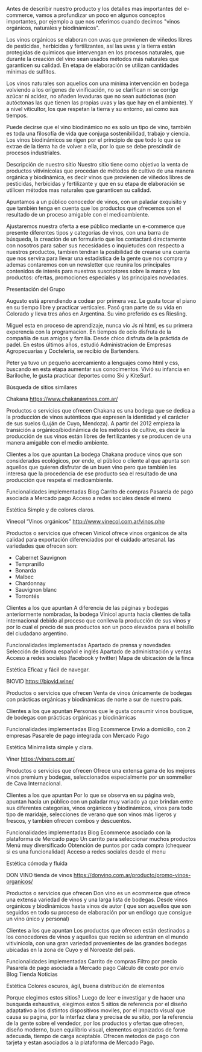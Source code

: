 Antes de describir nuestro producto y los detalles mas importantes del e-commerce, vamos a profundizar un poco en algunos conceptos importantes, por ejemplo a que nos referimos cuando decimos "vinos orgánicos, naturales y biodinámicos".

Los vinos orgánicos se elaboran con uvas que provienen de viñedos libres de pesticidas, herbicidas y fertilizantes, así las uvas y la tierra están protegidas de químicos que intervengan en los procesos naturales, que durante la creación del vino sean usados métodos más naturales que garanticen su calidad. En etapa de elaboración se utilizan cantidades mínimas de sulfitos. 

Los vinos naturales son aquellos con una mínima intervención en bodega volviendo a los orígenes de vinificación, no se clarifican ni se corrige azúcar ni acidez, no añaden levaduras que no sean autóctonas (son autóctonas las que tienen las propias uvas y las que hay en el ambiente). Y a nivel viticultor, los que respetan la tierra y su entorno, así como sus tiempos.

Puede decirse que el vino biodinámico no es solo un tipo de vino, también es toda una filosofía de vida que conjuga sostenibilidad, trabajo y ciencia. Los vinos biodinámicos se rigen por el principio de que todo lo que se extrae de la tierra ha de volver a ella, por lo que se debe prescindir de procesos industriales.


Descripción de nuestro sitio
Nuestro sitio tiene como objetivo la venta de productos vitivinícolas que procedan de métodos de cultivo de una manera orgánica y biodinámica, es decir vinos que provienen de viñedos libres de pesticidas, herbicidas y fertilizante y que en su etapa de elaboración se utilicen métodos mas naturales que garanticen su calidad. 

Apuntamos a un público conocedor de vinos, con un paladar exquisito y que también tenga en cuenta que los productos que ofrecemos son el resultado de un proceso amigable con el medioambiente. 

Ajustaremos nuestra oferta a ese público mediante un e-commerce que presente diferentes tipos y categorias de vinos, con una barra de búsqueda, la creación de un formulario que los contactará directamente con nosotros para saber sus necesidades o inquietudes con respecto a nuestros productos, tambien tendran la posibilidad de crearse una cuenta que nos servira para llevar una estadistica de la gente que nos compra y ademas contaremos con un newsletter que reunira los principales contenidos de interés para nuestros suscriptores sobre la marca y los productos: ofertas, promociones especiales y las principales novedades.


Presentación del Grupo

Augusto está aprendiendo a codear por primera vez. Le gusta tocar el piano en su tiempo libre y practicar verticales. Pasó gran parte de su vida en Colorado y lleva tres años en Argentina. Su vino preferido es es Riesling. 

Miguel esta en proceso de aprendizaje, nunca vio Js ni html, es su primera experencia con la 
programacion. En tiempos de ocio disfruta de la compañia de sus amigos y familia. Desde chico disfruta de la práctida de padel. En estos últimos años, estudió Administracion de Empresas Agropecuarias y Cocteleria, se recibio de Bartenders. 

Peter ya tuvo un pequeño acercamiento a lenguajes como html y css, buscando en esta etapa aumentar sus conocimentos. Vivió su infancia en Bariloche, le gusta practicar deportes como Ski y KiteSurf.



Búsqueda de sitios similares

Chakana
https://www.chakanawines.com.ar/

Productos o servicios que ofrecen
Chakana es una bodega que se dedica a la producción de vinos auténticos que expresen la identidad y el carácter de sus suelos (Luján de Cuyo, Mendoza).
A partir del 2012 empieza la transición a orgánico/biodinámica de los métodos de cultivo, es decir la producción de sus vinos están libres de fertilizantes y se producen de una manera amigable con el medio ambiente.

Clientes a los que apuntan
La bodega Chakana produce vinos que son considerados ecológicos, por ende, el público o cliente al que apunta son aquellos que quieren disfrutar de un buen vino pero que también les interesa que la procedencia de ese producto sea el resultado de una producción que respeta el medioambiente. 

Funcionalidades implementadas
Blog
Carrito de compras
Pasarela de pago asociada a Mercado pago 
Acceso a redes sociales desde el menú

Estética
Simple y de colores claros.


Vinecol “Vinos orgánicos”
http://www.vinecol.com.ar/vinos.php

Productos o servicios que ofrecen
Vinicol ofrece vinos orgánicos de alta calidad para exportación diferenciados por el cuidado artesanal.
las variedades que ofrecen son:
- Cabernet Sauvignon
- Tempranillo
- Bonarda
- Malbec
- Chardonnay
- Sauvignon blanc
- Torrontés

Clientes a los que apuntan
A diferencia de las páginas y bodegas anteriormente nombradas, la bodega Vinicol apunta hacia clientes de talla internacional debido al proceso que conlleva la producción de sus vinos y por lo cual el precio de sus productos son un poco elevados para el bolsillo del ciudadano argentino.

Funcionalidades implementadas
Apartado de prensa y novedades
Selección de idioma español e inglés
Apartado de administración y ventas
Acceso a redes sociales (facebook y twitter)
Mapa de ubicación de la finca

Estética
Eficaz y fácil de navegar.




BIOVID
https://biovid.wine/

Productos o servicios que ofrecen
Venta de vinos  únicamente de bodegas con prácticas orgánicas y biodinámicas de norte a sur de nuestro país.

Clientes a los que apuntan
Personas que le gusta consumir vinos boutique,  de bodegas con prácticas orgánicas y biodinámicas

Funcionalidades implementadas
Blog
Ecommerce
Envío a domicilio, con 2 empresas
Pasarele de pago integrada con Mercado Pago

Estética
Minimalista simple y clara.


Viner
https://viners.com.ar/

Productos o servicios que ofrecen
Ofrece una extensa gama de los mejores vinos premium y bodegas, seleccionados especialmente por un sommelier de Cava Internacional.

Clientes a los que apuntan
Por lo que se observa en su página web, apuntan hacia un público con un paladar muy variado ya que brindan entre sus diferentes categorías, vinos orgánicos y biodinámicos, vinos para todo tipo de maridaje, selecciones de verano que son vinos más ligeros y frescos, y también ofrecen combos y descuentos.

Funcionalidades implementadas
Blog
Ecommerce asociado con la plataforma de Mercado pago
Un carrito para seleccionar muchos productos
Menú muy diversificado
Obtención de puntos por cada compra (chequear si es una funcionalidad)
Acceso a redes sociales desde el menu

Estética
cómoda y fluida

DON VINO tienda de vinos
https://donvino.com.ar/producto/promo-vinos-organicos/

Productos o servicios que ofrecen
Don vino es un ecommerce que ofrece una extensa variedad de vinos y una larga lista de bodegas. Desde vinos orgánicos y biodinámicos hasta vinos de autor ( que son aquellos que son seguidos en todo su proceso de elaboración por un enólogo que consigue un vino único y personal)

Clientes a los que apuntan
Los productos que ofrecen están destinados a los conocedores de vinos y aquellos que recién se adentran en el mundo vitivinícola, con una gran variedad provenientes de las grandes bodegas ubicadas en la zona de Cuyo y el Noroeste del país.

Funcionalidades implementadas
Carrito de compras 
Filtro por precio
Pasarela de pago asociada a Mercado pago
Cálculo de costo por envío
Blog 
Tienda
Noticias

Estética
Colores oscuros, ágil, buena distribución de elementos


Porque elegimos estos sitios?
Luego de leer e investigar y de hacer una busqueda exhaustiva, elegimos estos 5 sitios de referencia por el diseño adaptativo a los distintos dispositivos moviles, por el impacto visual que causa su pagina, por la interfaz clara y precisa de su sitio, por la referencia de la gente sobre el vendedor, por los productos y ofertas que ofrecen, diseño moderno, buen equilibrio visual, elementos organizados de forma adecuada, tiempo de carga aceptable. Ofrecen metodos de pago con tarjeta y estan asociados a la plataforma de Mercado Pago.

